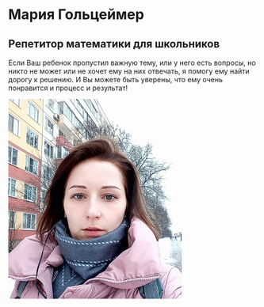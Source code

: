 # Мария Гольцеймер #

## Репетитор математики для школьников ##

Если Ваш ребенок пропустил важную тему, или у него есть вопросы, но никто не может или не хочет ему на них отвечать, я помогу ему найти дорогу к решению. И Вы можете быть уверены, что ему очень понравится и процесс и результат!

![foto](IMG_20210119_153129.jpg)